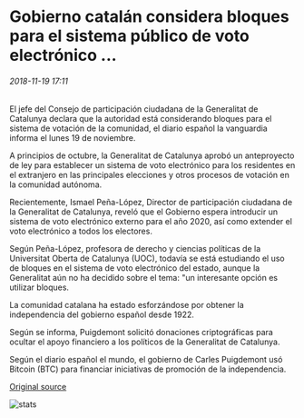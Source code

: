 # Gobierno catalán considera bloques para el sistema público de voto electrónico ...

###### 2018-11-19 17:11

El jefe del Consejo de participación ciudadana de la Generalitat de Catalunya declara que la autoridad está considerando bloques para el sistema de votación de la comunidad, el diario español la vanguardia informa el lunes 19 de noviembre.

A principios de octubre, la Generalitat de Catalunya aprobó un anteproyecto de ley para establecer un sistema de voto electrónico para los residentes en el extranjero en las principales elecciones y otros procesos de votación en la comunidad autónoma.

Recientemente, Ismael Peña-López, Director de participación ciudadana de la Generalitat de Catalunya, reveló que el Gobierno espera introducir un sistema de voto electrónico externo para el año 2020, así como extender el voto electrónico a todos los electores.

Según Peña-López, profesora de derecho y ciencias políticas de la Universitat Oberta de Catalunya (UOC), todavía se está estudiando el uso de bloques en el sistema de voto electrónico del estado, aunque la Generalitat aún no ha decidido sobre el tema: "un interesante opción es utilizar bloques.

La comunidad catalana ha estado esforzándose por obtener la independencia del gobierno español desde 1922.

Según se informa, Puigdemont solicitó donaciones criptográficas para ocultar el apoyo financiero a los políticos de la Generalitat de Catalunya.

Según el diario español el mundo, el gobierno de Carles Puigdemont usó Bitcoin (BTC) para financiar iniciativas de promoción de la independencia.

[Original source](https://cointelegraph.com/news/catalan-government-considers-blockchain-for-public-e-voting-system)

![stats](https://c.statcounter.com/11760860/0/a89fa40b/1/ "stats")